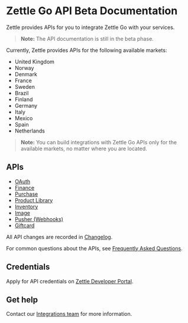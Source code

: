 # Zettle Go API Beta Documentation

Zettle provides APIs for you to integrate Zettle Go with your services.

> **Note:** The API documentation is still in the beta phase.

Currently, Zettle provides APIs for the following available markets:

-   United Kingdom
-   Norway
-   Denmark
-   France
-   Sweden
-   Brazil
-   Finland
-   Germany
-   Italy
-   Mexico
-   Spain
-   Netherlands

> **Note:** You can build integrations with Zettle Go APIs only for the available markets, no matter where you are located.

## APIs

-   [OAuth](authorization.adoc)
-   [Finance](finance.adoc)
-   [Purchase](purchase.adoc)
-   [Product Library](product-library.adoc)
-   [Inventory](inventory.adoc)
-   [Image](image.adoc)
-   [Pusher (Webhooks)](pusher.adoc)
-   [Giftcard](giftcard.adoc)

All API changes are recorded in [Changelog](CHANGELOG.adoc).

For common questions about the APIs, see [Frequently Asked Questions](faq.adoc).

## Credentials

Apply for API credentials on [Zettle Developer Portal](https://developer.zettle.com/register).

## Get help
Contact our [Integrations team](mailto:api@zettle.com) for more information. 
